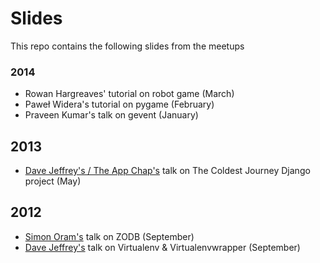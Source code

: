 # Slides

This repo contains the following slides from the meetups

### 2014

* Rowan Hargreaves' tutorial on robot game (March)
* Paweł Widera's tutorial on pygame (February)
* Praveen Kumar's talk on gevent (January)

## 2013

* [Dave Jeffrey's / The App Chap's][2] talk on The Coldest Journey Django project (May)

## 2012

* [Simon Oram's][0] talk on ZODB (September)
* [Dave Jeffrey's][1] talk on Virtualenv & Virtualenvwrapper (September)


[0]: http://www.electrosoup.co.uk/
[1]: http://www.davidjeffrey.co.uk
[2]: http://www.theappchaps.co.uk

